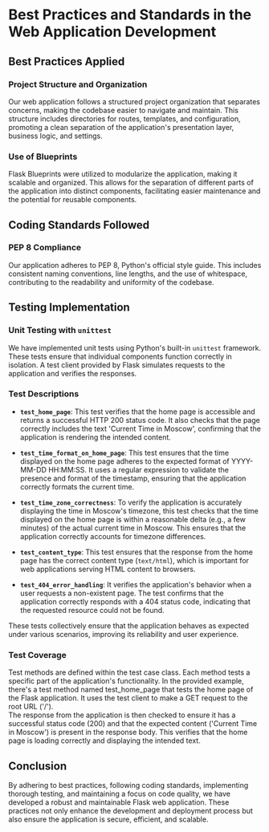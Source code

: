 # Best Practices and Standards in the Web Application Development

## Best Practices Applied

### Project Structure and Organization
Our web application follows a structured project organization that separates concerns, making the codebase easier to navigate and maintain. This structure includes directories for routes, templates, and configuration, promoting a clean separation of the application's presentation layer, business logic, and settings.

### Use of Blueprints
Flask Blueprints were utilized to modularize the application, making it scalable and organized. This allows for the separation of different parts of the application into distinct components, facilitating easier maintenance and the potential for reusable components.

## Coding Standards Followed

### PEP 8 Compliance
Our application adheres to PEP 8, Python's official style guide. This includes consistent naming conventions, line lengths, and the use of whitespace, contributing to the readability and uniformity of the codebase.

## Testing Implementation

### Unit Testing with `unittest`
We have implemented unit tests using Python's built-in `unittest` framework. These tests ensure that individual components function correctly in isolation. A test client provided by Flask simulates requests to the application and verifies the responses.

### Test Descriptions

- **`test_home_page`**: This test verifies that the home page is accessible and returns a successful HTTP 200 status code. It also checks that the page correctly includes the text 'Current Time in Moscow', confirming that the application is rendering the intended content.

- **`test_time_format_on_home_page`**: This test ensures that the time displayed on the home page adheres to the expected format of YYYY-MM-DD HH:MM:SS. It uses a regular expression to validate the presence and format of the timestamp, ensuring that the application correctly formats the current time.

- **`test_time_zone_correctness`**: To verify the application is accurately displaying the time in Moscow's timezone, this test checks that the time displayed on the home page is within a reasonable delta (e.g., a few minutes) of the actual current time in Moscow. This ensures that the application correctly accounts for timezone differences.

- **`test_content_type`**: This test ensures that the response from the home page has the correct content type (`text/html`), which is important for web applications serving HTML content to browsers.

- **`test_404_error_handling`**: It verifies the application's behavior when a user requests a non-existent page. The test confirms that the application correctly responds with a 404 status code, indicating that the requested resource could not be found.

These tests collectively ensure that the application behaves as expected under various scenarios, improving its reliability and user experience.

### Test Coverage
Test methods are defined within the test case class. Each method tests a specific part of the application's functionality.
In the provided example, there's a test method named test_home_page that tests the home page of the Flask application. It uses the test client to make a GET request to the root URL ('/').  
The response from the application is then checked to ensure it has a successful status code (200) and that the expected content ('Current Time in Moscow') is present in the response body. This verifies that the home page is loading correctly and displaying the intended text.

## Conclusion

By adhering to best practices, following coding standards, implementing thorough testing, and maintaining a focus on code quality, we have developed a robust and maintainable Flask web application. These practices not only enhance the development and deployment process but also ensure the application is secure, efficient, and scalable.
